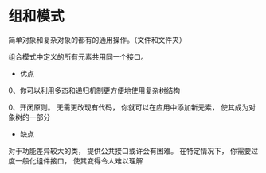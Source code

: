 # 组和模式


简单对象和复杂对象的都有的通用操作。（文件和文件夹）

组合模式中定义的所有元素共用同一个接口。

* 优点

0、你可以利用多态和递归机制更方便地使用复杂树结构

0、开闭原则。 无需更改现有代码， 你就可以在应用中添加新元素， 使其成为对象树的一部分

* 缺点

对于功能差异较大的类， 提供公共接口或许会有困难。 在特定情况下， 你需要过度一般化组件接口， 使其变得令人难以理解